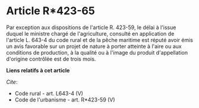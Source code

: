 # Article R*423-65

Par exception aux dispositions de l'article R. 423-59, le délai à l'issue duquel le ministre chargé de l'agriculture,
consulté en application de l'article L. 643-4 du code rural et de la pêche maritime est réputé avoir émis un avis favorable
sur un projet de nature à porter atteinte à l'aire ou aux conditions de production, à la qualité ou à l'image du produit
d'appellation d'origine contrôlée est de trois mois.

**Liens relatifs à cet article**

_Cite_:

  - Code rural - art. L643-4 (V)
  - Code de l'urbanisme - art. R*423-59 (V)
